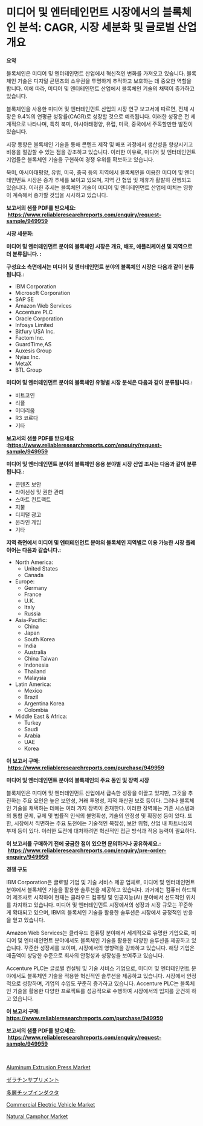 <p><h1>미디어 및 엔터테인먼트 시장에서의 블록체인 분석: CAGR, 시장 세분화 및 글로벌 산업 개요</h1></p><p><strong>요약</strong></p>
<p><p>블록체인은 미디어 및 엔터테인먼트 산업에서 혁신적인 변화를 가져오고 있습니다. 블록체인 기술은 디지털 콘텐츠의 소유권을 투명하게 추적하고 보호하는 데 중요한 역할을 합니다. 이에 따라, 미디어 및 엔터테인먼트 산업에서 블록체인 기술의 채택이 증가하고 있습니다.</p><p>블록체인을 사용한 미디어 및 엔터테인먼트 산업의 시장 연구 보고서에 따르면, 전체 시장은 9.4%의 연평균 성장률(CAGR)로 성장할 것으로 예측됩니다. 이러한 성장은 전 세계적으로 나타나며, 특히 북미, 아시아태평양, 유럽, 미국, 중국에서 주목할만한 발전이 있습니다.</p><p>시장 동향은 블록체인 기술을 통해 콘텐츠 제작 및 배포 과정에서 생산성을 향상시키고 비용을 절감할 수 있는 점을 강조하고 있습니다. 이러한 이유로, 미디어 및 엔터테인먼트 기업들은 블록체인 기술을 구현하여 경쟁 우위를 확보하고 있습니다.</p><p>북미, 아시아태평양, 유럽, 미국, 중국 등의 지역에서 블록체인을 이용한 미디어 및 엔터테인먼트 시장은 증가 추세를 보이고 있으며, 지역 간 협업 및 제휴가 활발히 진행되고 있습니다. 이러한 추세는 블록체인 기술이 미디어 및 엔터테인먼트 산업에 미치는 영향이 계속해서 증가할 것임을 시사하고 있습니다.</p></p>
<p><strong>보고서의 샘플 PDF를 받으세요: &nbsp;<a href="https://www.reliableresearchreports.com/enquiry/request-sample/949959">https://www.reliableresearchreports.com/enquiry/request-sample/949959</a></strong></p>
<p><strong>시장 세분화:</strong></p>
<p><strong> 미디어 및 엔터테인먼트 분야의 블록체인 시장은 개요, 배포, 애플리케이션 및 지역으로 더 분류됩니다. :</strong></p>
<p><strong>구성요소 측면에서는 미디어 및 엔터테인먼트 분야의 블록체인 시장은 다음과 같이 분류됩니다.:</strong></p>
<p><ul><li>IBM Corporation</li><li>Microsoft Corporation</li><li>SAP SE</li><li>Amazon Web Services</li><li>Accenture PLC</li><li>Oracle Corporation</li><li>Infosys Limited</li><li>Bitfury USA Inc.</li><li>Factom Inc.</li><li>GuardTime,AS</li><li>Auxesis Group</li><li>Nyiax Inc.</li><li>MetaX</li><li>BTL Group</li></ul></p>
<p><strong> 미디어 및 엔터테인먼트 분야의 블록체인 유형별 시장 분석은 다음과 같이 분류됩니다.:</strong></p>
<p><ul><li>비트코인</li><li>리플</li><li>이더리움</li><li>R3 코르다</li><li>기타</li></ul></p>
<p><strong>보고서의 샘플 PDF를 받으세요 :<a href="https://www.reliableresearchreports.com/enquiry/request-sample/949959">https://www.reliableresearchreports.com/enquiry/request-sample/949959</a></strong></p>
<p><strong> 미디어 및 엔터테인먼트 분야의 블록체인 응용 분야별 시장 산업 조사는 다음과 같이 분류됩니다.:</strong></p>
<p><ul><li>콘텐츠 보안</li><li>라이선싱 및 권한 관리</li><li>스마트 컨트랙트</li><li>지불</li><li>디지털 광고</li><li>온라인 게임</li><li>기타</li></ul></p>
<p><strong>지역 측면에서 미디어 및 엔터테인먼트 분야의 블록체인 지역별로 이용 가능한 시장 플레이어는 다음과 같습니다.:</strong></p>
<p><ul>
    <li>
        North America:
        <ul>
            <li>United States</li>
            <li>Canada</li>
        </ul>
    </li>
    <li>
        Europe:
        <ul>
            <li>Germany</li>
            <li>France</li>
            <li>U.K.</li>
            <li>Italy</li>
            <li>Russia</li>
        </ul>
    </li>
    <li>
        Asia-Pacific:
        <ul>
            <li>China</li>
            <li>Japan</li>
            <li>South Korea</li>
            <li>India</li>
            <li>Australia</li>
            <li>China Taiwan</li>
            <li>Indonesia</li>
            <li>Thailand</li>
            <li>Malaysia</li>
        </ul>
    </li>
    <li>
        Latin America:
        <ul>
            <li>Mexico</li>
            <li>Brazil</li>
            <li>Argentina Korea</li>
            <li>Colombia</li>
        </ul>
    </li>
    <li>
        Middle East & Africa:
        <ul>
            <li>Turkey</li>
            <li>Saudi</li>
            <li>Arabia</li>
            <li>UAE</li>
            <li>Korea</li>
        </ul>
    </li>
    </ul></p>
<p><strong>이 보고서 구매: &nbsp;<a href="https://www.reliableresearchreports.com/purchase/949959">https://www.reliableresearchreports.com/purchase/949959</a></strong></p>
<p><strong>미디어 및 엔터테인먼트 분야의 블록체인의 주요 동인 및 장벽 시장</strong></p>
<p><p>블록체인은 미디어 및 엔터테인먼트 산업에서 급속한 성장을 이끌고 있지만, 그것을 추진하는 주요 요인은 높은 보안성, 거래 투명성, 지적 재산권 보호 등이다. 그러나 블록체인 기술을 채택하는 데에는 여러 가지 장벽이 존재한다. 이러한 장벽에는 기존 시스템과의 통합 문제, 규제 및 법률적 인식의 불명확성, 기술의 안정성 및 확장성 등이 있다. 또한, 시장에서 직면하는 주요 도전에는 기술적인 복잡성, 보안 위험, 산업 내 파트너십의 부재 등이 있다. 이러한 도전에 대처하려면 혁신적인 접근 방식과 적응 능력이 필요하다.</p></p>
<p><strong>이 보고서를 구매하기 전에 궁금한 점이 있으면 문의하거나 공유하세요.: &nbsp;<a href="https://www.reliableresearchreports.com/enquiry/pre-order-enquiry/949959">https://www.reliableresearchreports.com/enquiry/pre-order-enquiry/949959</a></strong></p>
<p><strong>경쟁 구도</strong></p>
<p><p>IBM Corporation은 글로벌 기업 및 기술 서비스 제공 업체로, 미디어 및 엔터테인먼트 분야에서 블록체인 기술을 활용한 솔루션을 제공하고 있습니다. 과거에는 컴퓨터 하드웨어 제조사로 시작하여 현재는 클라우드 컴퓨팅 및 인공지능(AI) 분야에서 선도적인 위치를 차지하고 있습니다. 미디어 및 엔터테인먼트 시장에서의 성장과 시장 규모는 꾸준하게 확대되고 있으며, IBM의 블록체인 기술을 활용한 솔루션은 시장에서 긍정적인 반응을 얻고 있습니다.</p><p>Amazon Web Services는 클라우드 컴퓨팅 분야에서 세계적으로 유명한 기업으로, 미디어 및 엔터테인먼트 분야에서도 블록체인 기술을 활용한 다양한 솔루션을 제공하고 있습니다. 꾸준한 성장세를 보이며, 시장에서의 영향력을 강화하고 있습니다. 해당 기업은 매출액이 상당한 수준으로 회사의 안정성과 성장성을 보여주고 있습니다.</p><p>Accenture PLC는 글로벌 컨설팅 및 기술 서비스 기업으로, 미디어 및 엔터테인먼트 분야에서도 블록체인 기술을 적용한 혁신적인 솔루션을 제공하고 있습니다. 시장에서 안정적으로 성장하며, 기업의 수입도 꾸준히 증가하고 있습니다. Accenture PLC는 블록체인 기술을 활용한 다양한 프로젝트를 성공적으로 수행하여 시장에서의 입지를 굳건히 하고 있습니다.</p></p>
<p><strong>이 보고서 구매: &nbsp; <a href="https://www.reliableresearchreports.com/purchase/949959">https://www.reliableresearchreports.com/purchase/949959</a></strong></p>
<p><strong>보고서의 샘플 PDF를 받으세요: &nbsp;<a href="https://www.reliableresearchreports.com/enquiry/request-sample/949959">https://www.reliableresearchreports.com/enquiry/request-sample/949959</a></strong><strong></strong></p>
<p>&nbsp;</p>
<p><p><a href="https://view.publitas.com/reportprime-1/aluminum-extrusion-press-market-a-comprehensive-report-of-its-market-share-growth-trends-2024-2031/">Aluminum Extrusion Press Market</a></p><p><a href="https://medium.com/@jacksonmith1931/%E3%82%BC%E3%83%A9%E3%83%81%E3%83%B3%E3%82%B5%E3%83%97%E3%83%AA%E3%83%A1%E3%83%B3%E3%83%88%E5%B8%82%E5%A0%B4%E3%81%AE%E8%A6%8F%E6%A8%A1-cagr-%E3%83%88%E3%83%AC%E3%83%B3%E3%83%89-2024-2030-ef23699d77f6">ゼラチンサプリメント</a></p><p><a href="https://github.com/mathieurico66/Market-Research-Report-List-1/blob/main/502203010626.md">多層チップインダクタ</a></p><p><a href="https://issuu.com/reportprime-2/docs/commercial-electric-vehicle-market-size-2030.pptx">Commercial Electric Vehicle Market</a></p><p><a href="https://full-wildebeest-80b.notion.site/Decoding-the-Natural-Camphor-Market-A-Deep-Dive-into-the-Latest-Market-Trends-Market-Segmentation--d78727b0f08040f8a112d12c6862db79">Natural Camphor Market</a></p></p>